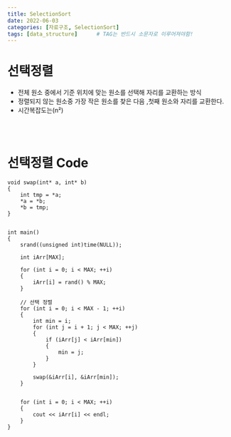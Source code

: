 ```yaml
---
title: SelectionSort
date: 2022-06-03
categories: [자료구조, SelectionSort]
tags: [data_structure]		# TAG는 반드시 소문자로 이루어져야함!
---
```


선택정렬
==============

* 전체 원소 중에서 기준 위치에 맞는 원소를 선택해 자리를 교환하는 방식
* 정렬되지 않는 원소중 가장 작은 원소를 찾은 다음 ,첫째 원소와 자리를 교환한다.
* 시간복잡도는(n²)

<br><br>

선택정렬 Code
=====================

    void swap(int* a, int* b)
    {
        int tmp = *a;
        *a = *b;
        *b = tmp;
    }


    int main()
    {
        srand((unsigned int)time(NULL));
        
        int iArr[MAX];

        for (int i = 0; i < MAX; ++i)
        {
            iArr[i] = rand() % MAX;
        }
        
        // 선택 정렬
        for (int i = 0; i < MAX - 1; ++i)
        {
            int min = i;
            for (int j = i + 1; j < MAX; ++j)
            {
                if (iArr[j] < iArr[min])
                {
                    min = j;
                }
            }
            
            swap(&iArr[i], &iArr[min]);
        }


        for (int i = 0; i < MAX; ++i)
        {
            cout << iArr[i] << endl;
        }
    }